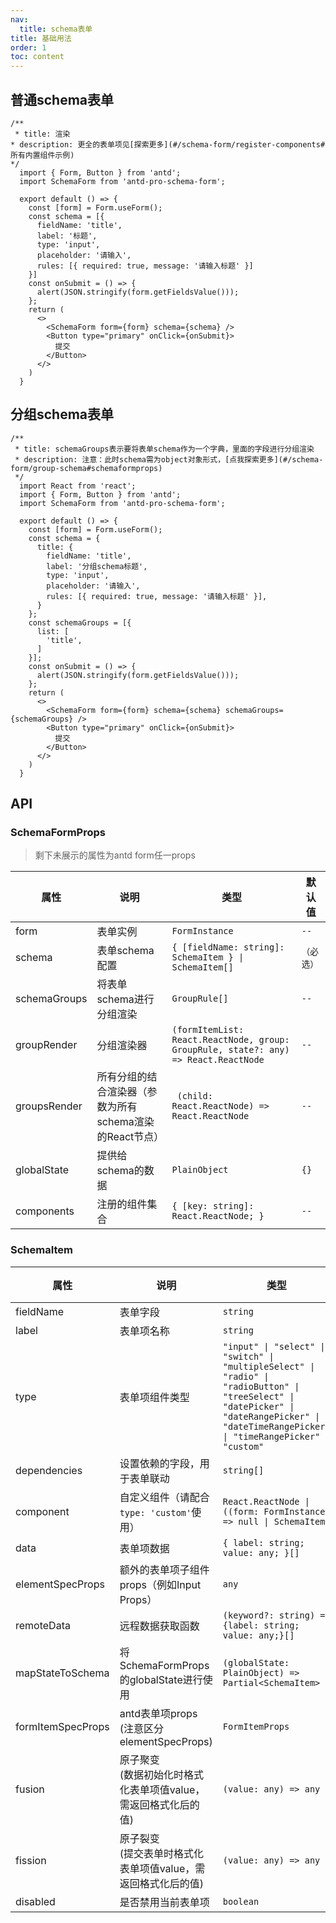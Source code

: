 ```yaml
---
nav:
  title: schema表单
title: 基础用法
order: 1
toc: content
---
```


## 普通schema表单

```tsx
/**
 * title: 渲染
* description: 更全的表单项见[探索更多](#/schema-form/register-components#所有内置组件示例)
*/
  import { Form, Button } from 'antd';
  import SchemaForm from 'antd-pro-schema-form';

  export default () => {
    const [form] = Form.useForm();
    const schema = [{
      fieldName: 'title',
      label: '标题',
      type: 'input',
      placeholder: '请输入',
      rules: [{ required: true, message: '请输入标题' }]
    }]
    const onSubmit = () => {
      alert(JSON.stringify(form.getFieldsValue()));
    };
    return (
      <>
        <SchemaForm form={form} schema={schema} />
        <Button type="primary" onClick={onSubmit}>
          提交
        </Button>
      </>
    )
  }
```

## 分组schema表单

```tsx
/**
 * title: schemaGroups表示要将表单schema作为一个字典，里面的字段进行分组渲染
 * description: 注意：此时schema需为object对象形式，[点我探索更多](#/schema-form/group-schema#schemaformprops)
 */
  import React from 'react';
  import { Form, Button } from 'antd';
  import SchemaForm from 'antd-pro-schema-form';

  export default () => {
    const [form] = Form.useForm();
    const schema = {
      title: {
        fieldName: 'title',
        label: '分组schema标题',
        type: 'input',
        placeholder: '请输入',
        rules: [{ required: true, message: '请输入标题' }],
      }
    };
    const schemaGroups = [{
      list: [
        'title',
      ]
    }];
    const onSubmit = () => {
      alert(JSON.stringify(form.getFieldsValue()));
    };
    return (
      <>
        <SchemaForm form={form} schema={schema} schemaGroups={schemaGroups} />
        <Button type="primary" onClick={onSubmit}>
          提交
        </Button>
      </>
    )
  }
```

## API
### SchemaFormProps
> 剩下未展示的属性为antd form任一props

| 属性 | 说明 | 类型 | 默认值 |
| --- | --- | --- | --- |
| form | 表单实例 | `FormInstance` | `--` |
| schema | 表单schema配置 | `{ [fieldName: string]: SchemaItem } \| SchemaItem[]` | `（必选）` |
| schemaGroups | 将表单schema进行分组渲染 | `GroupRule[]` | `--` |
| groupRender | 分组渲染器 | `(formItemList: React.ReactNode, group: GroupRule, state?: any) => React.ReactNode` | `--` |
| groupsRender | 所有分组的结合渲染器（参数为所有schema渲染的React节点） | ` (child: React.ReactNode) => React.ReactNode` | `--` |
| globalState | 提供给schema的数据 | `PlainObject` | `{}` |
| components | 注册的组件集合 | `{ [key: string]: React.ReactNode; }` | `--` |

### SchemaItem
| 属性 | 说明 | 类型 | 默认值 |
| --- | --- | --- | --- |
| fieldName | 表单字段 | `string` | `--` |
| label | 表单项名称 | `string` | `--` |
| type | 表单项组件类型 | `"input" \| "select" \| "switch" \| "multipleSelect" \| "radio" \| "radioButton" \| "treeSelect" \| "datePicker" \| "dateRangePicker" \| "dateTimeRangePicker" \| "timeRangePicker" \| "custom"` | `--` |
| dependencies | 设置依赖的字段，用于表单联动 | `string[]` | `--` |
| component | 自定义组件（请配合`type: 'custom'`使用） | `React.ReactNode \| ((form: FormInstance) => null \| SchemaItem)` | `（必选）` |
| data | 表单项数据 | `{ label: string; value: any; }[]` | `--` |
| elementSpecProps | 额外的表单项子组件props（例如Input Props） | `any` | `--` |
| remoteData | 远程数据获取函数 | `(keyword?: string) => {label: string; value: any;}[]` | `--` |
| mapStateToSchema | 将SchemaFormProps的globalState进行使用 | `(globalState: PlainObject) => Partial<SchemaItem>` | `--` |
| formItemSpecProps | antd表单项props<br />(注意区分elementSpecProps) | `FormItemProps` | `--` |
| fusion | 原子聚变<br />(数据初始化时格式化表单项值value，需返回格式化后的值) | `(value: any) => any` | `--` |
| fission | 原子裂变<br />(提交表单时格式化表单项值value，需返回格式化后的值) | `(value: any) => any` | `--` |
| disabled | 是否禁用当前表单项 | `boolean` | `false` |
